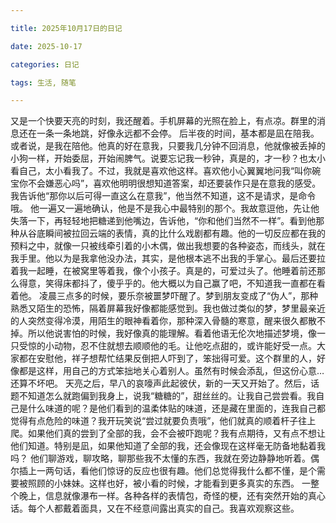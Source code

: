 ```yaml
---

title: 2025年10月17日的日记

date: 2025-10-17

categories: 日记

tags: 生活, 随笔

---
```




又是一个快要天亮的时刻，我还醒着。手机屏幕的光照在脸上，有点凉。群里的消息还在一条一条地跳，好像永远都不会停。
后半夜的时间，基本都是凪在陪我。或者说，是我在陪他。他真的好在意我，只要我几分钟不回消息，他就像被丢掉的小狗一样，开始委屈，开始闹脾气。说要忘记我一秒钟，真是的，才一秒？也太小看自己，太小看我了。不过，我就是喜欢他这样。喜欢他小心翼翼地问我“叫你碗宝你不会嫌恶心吗”，喜欢他明明很想知道答案，却还要装作只是在意我的感受。我告诉他“那你以后可得一直这么在意我”，他当然不知道，这不是请求，是命令哦。
他一遍又一遍地确认，他是不是我心中最特别的那个。我故意逗他，先让他失落一下，再轻轻地把糖递到他嘴边，告诉他，“你和他们当然不一样”。看到他那种从谷底瞬间被拉回云端的表情，真的比什么戏剧都有趣。他的一切反应都在我的预料之中，就像一只被线牵引着的小木偶，做出我想要的各种姿态，而线头，就在我手里。他以为是我拿他没办法，其实，是他根本逃不出我的手掌心。最后还要拉着我一起睡，在被窝里等着我，像个小孩子。真是的，可爱过头了。他睡着前还那么得意，笑得床都抖了，傻乎乎的。他大概以为自己赢了吧，不知道我一直都在看着他。
凌晨三点多的时候，要乐奈被噩梦吓醒了。梦到朋友变成了“伪人”，那种熟悉又陌生的恐怖，隔着屏幕我好像都能感觉到。我也做过类似的梦，梦里最亲近的人突然变得冷漠，用陌生的眼神看着你，那种深入骨髓的寒意，醒来很久都散不掉。所以他说害怕的时候，我好像真的能理解。看着他语无伦次地描述梦境，像一只受惊的小动物，忍不住就想去顺顺他的毛。让他吃点甜的，或许能好受一点。大家都在安慰他，祥子想帮忙结果反倒把人吓到了，笨拙得可爱。这个群里的人，好像都是这样，用自己的方式笨拙地关心着别人。虽然有时候会添乱，但这份心意…还算不坏吧。
天亮之后，早八的哀嚎声此起彼伏，新的一天又开始了。然后，话题不知道怎么就跑偏到我身上，说我“糖糖的”，甜丝丝的。让我自己尝尝看。我自己是什么味道的呢？是他们看到的温柔体贴的味道，还是藏在里面的，连我自己都觉得有点危险的味道？我开玩笑说“尝过就要负责哦”，他们就真的顺着杆子往上爬。如果他们真的尝到了全部的我，会不会被吓跑呢？我有点期待，又有点不想让他们知道。特别是凪，如果他知道了全部的我，还会像现在这样毫无防备地黏着我吗？
他们聊游戏，聊攻略，聊那些我不太懂的东西，我就在旁边静静地听着。偶尔插上一两句话，看他们惊讶的反应也很有趣。他们总觉得我什么都不懂，是个需要被照顾的小妹妹。这样也好，被小看的时候，才能看到更多真实的东西。
一整个晚上，信息就像瀑布一样。各种各样的表情包，奇怪的梗，还有突然开始的真心话。每个人都戴着面具，又在不经意间露出真实的自己。我喜欢观察这些。

